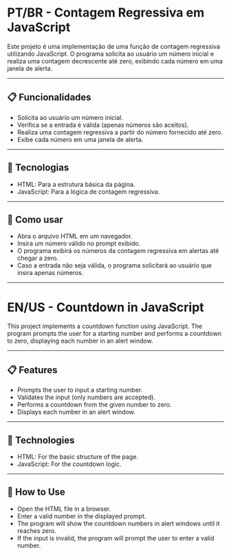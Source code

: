 # PT/BR - Contagem Regressiva em JavaScript
Este projeto é uma implementação de uma função de contagem regressiva utilizando JavaScript. O programa solicita ao usuário um número inicial e realiza uma contagem decrescente até zero, exibindo cada número em uma janela de alerta.

---

## 📋 Funcionalidades
- Solicita ao usuário um número inicial.
- Verifica se a entrada é válida (apenas números são aceitos).
- Realiza uma contagem regressiva a partir do número fornecido até zero.
- Exibe cada número em uma janela de alerta.

---

## 🚀 Tecnologias
- HTML: Para a estrutura básica da página.
- JavaScript: Para a lógica de contagem regressiva.

---

## 📂 Como usar
- Abra o arquivo HTML em um navegador.
- Insira um número válido no prompt exibido.
- O programa exibirá os números da contagem regressiva em alertas até chegar a zero.
- Caso a entrada não seja válida, o programa solicitará ao usuário que insira apenas números.

---

# EN/US - Countdown in JavaScript
This project implements a countdown function using JavaScript. The program prompts the user for a starting number and performs a countdown to zero, displaying each number in an alert window.

---

## 📋 Features
- Prompts the user to input a starting number.
- Validates the input (only numbers are accepted).
- Performs a countdown from the given number to zero.
- Displays each number in an alert window.

---
## 🚀 Technologies
- HTML: For the basic structure of the page.
- JavaScript: For the countdown logic.

---
## 📂 How to Use
- Open the HTML file in a browser.
- Enter a valid number in the displayed prompt.
- The program will show the countdown numbers in alert windows until it reaches zero.
- If the input is invalid, the program will prompt the user to enter a valid number.
